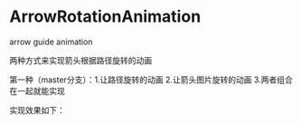 # ArrowRotationAnimation
arrow guide animation

两种方式来实现箭头根据路径旋转的动画

第一种（master分支）：1.让路径旋转的动画  2.让箭头图片旋转的动画 3.两者组合在一起就能实现

实现效果如下：
